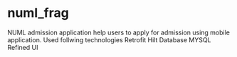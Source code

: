 # numl_frag
NUML admission application help users to apply for admission using mobile application.
Used follwing technologies
Retrofit
Hilt
Database
MYSQL
Refined UI
